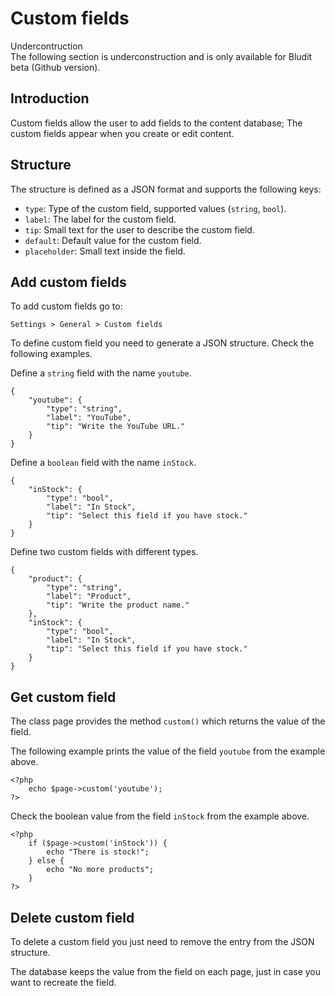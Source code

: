 # Custom fields
<!-- position: 7 -->

<div class="note">
<div class="title">Undercontruction</div>
The following section is underconstruction and is only available for Bludit beta (Github version).
</div>

## Introduction
Custom fields allow the user to add fields to the content database; The custom fields appear when you create or edit content.

## Structure
The structure is defined as a JSON format and supports the following keys:
- `type`: Type of the custom field, supported values (`string`, `bool`).
- `label`: The label for the custom field.
- `tip`: Small text for the user to describe the custom field.
- `default`: Default value for the custom field.
- `placeholder`: Small text inside the field.

## Add custom fields
To add custom fields go to:
```
Settings > General > Custom fields
```

To define custom field you need to generate a JSON structure. Check the following examples.

Define a `string` field with the name `youtube`.
```
{
    "youtube": {
        "type": "string",
        "label": "YouTube",
        "tip": "Write the YouTube URL."
    }
}
```

Define a `boolean` field with the name `inStock`.
```
{
    "inStock": {
        "type": "bool",
        "label": "In Stock",
        "tip": "Select this field if you have stock."
    }
}
```

Define two custom fields with different types.
```
{
    "product": {
        "type": "string",
        "label": "Product",
        "tip": "Write the product name."
    },
    "inStock": {
        "type": "bool",
        "label": "In Stock",
        "tip": "Select this field if you have stock."
    }
}
```

## Get custom field
The class page provides the method `custom()` which returns the value of the field.

The following example prints the value of the field `youtube` from the example above.
```
<?php
    echo $page->custom('youtube');
?>
```

Check the boolean value from the field `inStock` from the example above.
```
<?php
    if ($page->custom('inStock')) {
        echo "There is stock!";
    } else {
        echo "No more products";
    }
?>
```

## Delete custom field
To delete a custom field you just need to remove the entry from the JSON structure.

The database keeps the value from the field on each page, just in case you want to recreate the field.